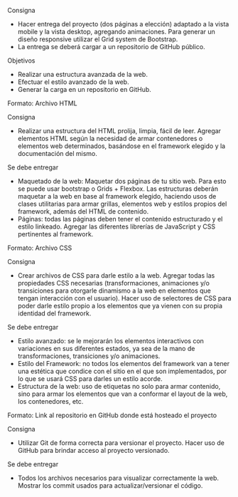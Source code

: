 Consigna
- Hacer entrega del proyecto (dos páginas a elección) adaptado a la vista mobile y la vista desktop, agregando animaciones. Para generar un diseño responsive utilizar el Grid system de Bootstrap. 
- La entrega se deberá cargar a un repositorio de GitHub público.

Objetivos
- Realizar una estructura avanzada de la web.
- Efectuar el estilo avanzado de la web.
- Generar la carga en un repositorio en GitHub.



Formato: Archivo HTML

Consigna
- Realizar una estructura del HTML prolija, limpia, fácil de leer. Agregar elementos HTML según la necesidad de armar contenedores o elementos web determinados, basándose en el framework elegido y la documentación del mismo. 

Se debe entregar
- Maquetado de la web: Maquetar dos páginas de tu sitio web. Para esto se puede usar bootstrap o Grids + Flexbox. Las estructuras deberán maquetar a la web en base al framework elegido, haciendo usos de clases utilitarias para armar grillas, elementos web y estilos propios del framework, además del HTML de contenido.
- Páginas: todas las páginas deben tener el contenido estructurado y el estilo linkeado. Agregar las diferentes librerías de JavaScript y CSS pertinentes al framework.


Formato: Archivo CSS

Consigna
- Crear archivos de CSS para darle estilo a la web. Agregar todas las propiedades CSS necesarias (transformaciones, animaciones y/o transiciones para otorgarle dinamismo a la web en elementos que tengan interacción con el usuario). Hacer uso de selectores de CSS para poder darle estilo propio a los elementos que ya vienen con su propia identidad del framework.

Se debe entregar
- Estilo avanzado: se le mejorarán los elementos interactivos con variaciones en sus diferentes estados, ya sea de la mano de transformaciones, transiciones y/o animaciones.
- Estilo del Framework: no todos los elementos del framework van a tener una estética que condice con el sitio en el que son implementados, por lo que se usará CSS para darles un estilo acorde.
- Estructura de la web: uso de etiquetas no solo para armar contenido, sino para armar los elementos que van a conformar el layout de la web, los contenedores, etc.


Formato: Link al repositorio en GitHub donde está hosteado el proyecto

Consigna
- Utilizar Git de forma correcta para versionar el proyecto. Hacer uso de  GitHub para brindar acceso al proyecto versionado.

Se debe entregar
- Todos los archivos necesarios para visualizar correctamente la web.
Mostrar los commit usados para actualizar/versionar el código.
